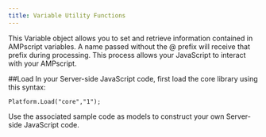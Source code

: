 ```yaml
---
title: Variable Utility Functions
---
```


This Variable object allows you to set and retrieve information contained in AMPscript variables. A name passed without the @ prefix will receive that prefix during processing. This process allows your JavaScript to interact with your AMPscript.

##Load
In your Server-side JavaScript code, first load the core library using this syntax:
```
Platform.Load("core","1");
```
Use the associated sample code as models to construct your own Server-side JavaScript code.
